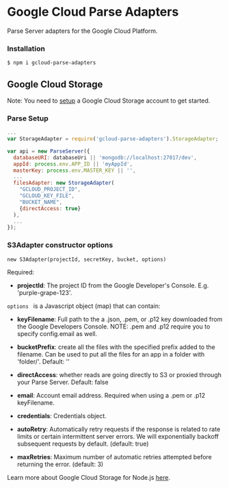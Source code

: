 # Google Cloud Parse Adapters
Parse Server adapters for the Google Cloud Platform.

### Installation

```sh
$ npm i gcloud-parse-adapters
```

## Google Cloud Storage

Note: You need to [setup][storagesetup] a Google Cloud Storage account to get started.

### Parse Setup

```js
...
var StorageAdapter = require('gcloud-parse-adapters').StorageAdapter;

var api = new ParseServer({
  databaseURI: databaseUri || 'mongodb://localhost:27017/dev',
  appId: process.env.APP_ID || 'myAppId',
  masterKey: process.env.MASTER_KEY || '',
  ...
  filesAdapter: new StorageAdapter(
    "GCLOUD_PROJECT_ID",
    "GCLOUD_KEY_FILE",
    "BUCKET_NAME",
    {directAccess: true}
  ), 
  ...
});
```

### S3Adapter constructor options

``` 
new S3Adapter(projectId, secretKey, bucket, options)
```

Required:


- **projectId**: The project ID from the Google Developer's Console. E.g. 'purple-grape-123'.



```options ``` is a Javascript object (map) that can contain:


- **keyFilename**: Full path to the a .json, .pem, or .p12 key downloaded from the Google Developers Console. NOTE: .pem and .p12 require you to specify config.email as well.

- **bucketPrefix**: create all the files with the specified prefix added to the filename. Can be used to put all the files for an app in a folder with 'folder/'. Default: ''

- **directAccess**: whether reads are going directly to S3 or proxied through your Parse Server. Default: false

- **email**: Account email address. Required when using a .pem or .p12 keyFilename.

- **credentials**: Credentials object.

- **autoRetry**: Automatically retry requests if the response is related to rate limits or certain intermittent server errors. We will exponentially backoff subsequent requests by default. (default: true)

- **maxRetries**: Maximum number of automatic retries attempted before returning the error. (default: 3)



Learn more about Google Cloud Storage for Node.js [here][more].

[storagesetup]: https://cloud.google.com/storage/docs/signup
[more]: https://googlecloudplatform.github.io/gcloud-node/#/docs/v0.28.0/storage
